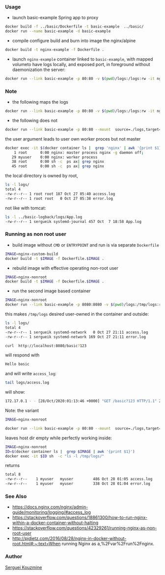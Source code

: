 ### Usage

* launch basic-example Spring app to proxy
```sh
docker build -f ../basic/Dockerfile -t basic-example  ../basic/
docker run --name basic-example -d basic-example
```
* compile configure build and burn into image the nginx/alpine
```sh
docker build -t nginx-example -f Dockerfile .
```
* launch `nginx-example` container linked to `basic-example`, with mapped volumeto have logs locally, and exposed port, in foreground without daemonization the server:
```sh
docker run --link basic-example -p 80:80 -v $(pwd)/logs:/logs:rw -it nginx-example
```
### Note
* the following maps the logs
```sh
docker run --link basic-example -p 80:80 -v $(pwd)/logs:/logs:rw -it nginx-example
```
* the following does not
```sh
docker run --link basic-example -p 80:80 --mount  source=./logs,target=/logs -it nginx-example
```
the user argument leads to user own worker proces but not master
```sh
docker exec -it $(docker container ls |  grep 'nginx' | awk '{print $1}') sh -c ' ps ax| grep nginx'
    1 root      0:00 nginx: master process nginx -g daemon off;
   29 myuser    0:00 nginx: worker process
   38 root      0:00 sh -c  ps ax| grep nginx
   45 root      0:00 sh -c  ps ax| grep nginx
```
the local directory is owned by root, 
```sh
ls -l logs/
total 4
-rw-r--r-- 1 root root 187 Oct 27 05:40 access.log
-rw-r--r-- 1 root root   0 Oct 27 05:38 error.log
```
not like with tomcat:
```sh
ls -l ../basic-logback/logs/App.log
-rw-r--r-- 1 sergueik systemd-journal 457 Oct  7 18:58 App.log
```
### Running as non root user
 * build image without `CMD` or `ENTRYPOINT` and run is via separate `Dockerfile`
```sh
IMAGE=nginx-custom-build
docker build -t $IMAGE -f Dockerfile.$IMAGE .
```
 * rebuild image with effective operating non-root user
```sh
IMAGE=nginx-nonroot
docker build -t $IMAGE -f Dockerfile.$IMAGE .
```
* run the second image based container
```sh
IMAGE=nginx-nonroot
docker run --link basic-example -p 8080:8080 -v $(pwd)/logs:/tmp/logs:rw -it $IMAGE
```

this makes `/tmp/logs` desired user-owned in the container and outside:

```sh
ls -l logs/
total 4
-rw-r--r-- 1 sergueik systemd-network   0 Oct 27 21:11 access.log
-rw-r--r-- 1 sergueik systemd-network 169 Oct 27 21:11 error.log
```

```sh
curl  http://localhost:8080/basic?123
```
will respond with
```sh
Hello basic
```
and will write `access_log`:
```sh
tail logs/access.log 
```
will show:
```sh
172.17.0.1 - - [28/Oct/2020:01:13:46 +0000] "GET /basic?123 HTTP/1.1" 200 171 "-" "curl/7.58.0" "-"

```
Note: the variant
```sh
IMAGE=nginx-nonroot

docker run --link basic-example -p 80:80 --mount  source=./logs,target=/logs -it nginx-example
```

leaves host dir empty
while perfectly working inside:
```sh
IMAGE=nginx-nonroot
ID=$(docker container ls |  grep $IMAGE | awk '{print $1}')
docker exec -it $ID sh  -c "ls -l /tmp/logs/"
```
returns
```sh
total 8
-rw-r--r--    1 myuser   myuser         486 Oct 28 01:05 access.log
-rw-r--r--    1 myuser   myuser         338 Oct 28 01:04 error.log
```
### See Also
  * https://docs.nginx.com/nginx/admin-guide/monitoring/logging/#access_log
  * https://stackoverflow.com/questions/18861300/how-to-run-nginx-within-a-docker-container-without-halting
  * https://stackoverflow.com/questions/42329261/running-nginx-as-non-root-user
  * http://pjdietz.com/2016/08/28/nginx-in-docker-without-root.html#:~:text=When running Nginx as a,%2Fvar%2Frun%2Fnginx.

### Author
[Serguei Kouzmine](kouzmine_serguei@yahoo.com)
